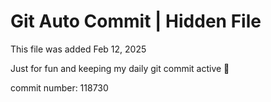 # Git Auto Commit | Hidden File

This file was added Feb 12, 2025

Just for fun and keeping my daily git commit active 🤪

commit number: 118730
